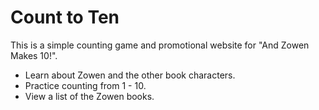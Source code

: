 # Count to Ten

This is a simple counting game and promotional website for "And Zowen Makes 10!".

- Learn about Zowen and the other book characters.
- Practice counting from 1 - 10.
- View a list of the Zowen books.
